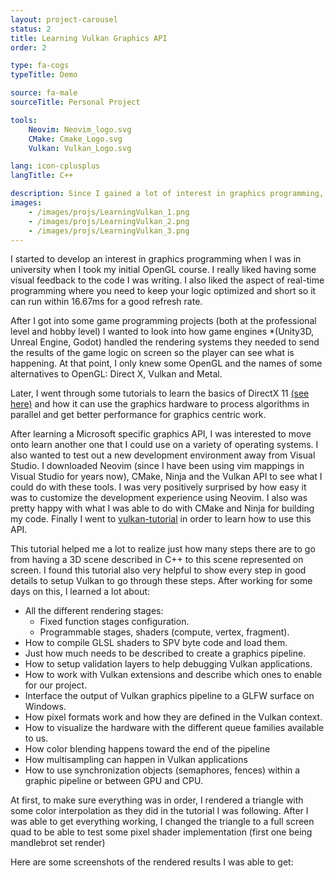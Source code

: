 ```yaml
---
layout: project-carousel
status: 2
title: Learning Vulkan Graphics API
order: 2

type: fa-cogs
typeTitle: Demo

source: fa-male
sourceTitle: Personal Project

tools:
    Neovim: Neovim_logo.svg
    CMake: Cmake_Logo.svg
    Vulkan: Vulkan_Logo.svg

lang: icon-cplusplus
langTitle: C++

description: Since I gained a lot of interest in graphics programming, I wanted to make an effort to learn the more recent graphics APIs. I chose to try my hand at Vulkan
images:
    - /images/projs/LearningVulkan_1.png
    - /images/projs/LearningVulkan_2.png
    - /images/projs/LearningVulkan_3.png
---
```


I started to develop an interest in graphics programming when I was in university when I took my initial OpenGL course. I really liked having some visual feedback to the code I was writing. I also liked the aspect of real-time programming where you need to keep your logic optimized and short so it can run within 16.67ms for a good refresh rate.

After I got into some game programming projects (both at the professional level and hobby level) I wanted to look into how game engines *(Unity3D, Unreal Engine, Godot) handled the rendering systems they needed to send the results of the game logic on screen so the player can see what is happening. At that point, I only knew some OpenGL and the names of some alternatives to OpenGL: Direct X, Vulkan and Metal.

Later, I went through some tutorials to learn the basics of DirectX 11 [(see here)]({{site.baseurl}}/RayTraceInOneWeekendDx11) and how it can use the graphics hardware to process algorithms in parallel and get better performance for graphics centric work.

After learning a Microsoft specific graphics API, I was interested to move onto learn another one that I could use on a variety of operating systems. I also wanted to test out a new development environment away from Visual Studio. I downloaded Neovim (since I have been using vim mappings in Visual Studio for years now), CMake, Ninja and the Vulkan API to see what I could do with these tools. I was very positively surprised by how easy it was to customize the development experience using Neovim. I also was pretty happy with what I was able to do with CMake and Ninja for building my code. Finally I went to [vulkan-tutorial](https://vulkan-tutorial.com/) in order to learn how to use this API.

This tutorial helped me a lot to realize just how many steps there are to go from having a 3D scene described in C++ to this scene represented on screen. I found this tutorial also very helpful to show every step in good details to setup Vulkan to go through these steps. After working for some days on this, I learned a lot about:

- All the different rendering stages:
    - Fixed function stages configuration.
    - Programmable stages, shaders (compute, vertex, fragment).
- How to compile GLSL shaders to SPV byte code and load them.
- Just how much needs to be described to create a graphics pipeline.
- How to setup validation layers to help debugging Vulkan applications.
- How to work with Vulkan extensions and describe which ones to enable for our project.
- Interface the output of Vulkan graphics pipeline to a GLFW surface on Windows.
- How pixel formats work and how they are defined in the Vulkan context.
- How to visualize the hardware with the different queue families available to us.
- How color blending happens toward the end of the pipeline
- How multisampling can happen in Vulkan applications
- How to use synchronization objects (semaphores, fences) within a graphic pipeline or between GPU and CPU.

At first, to make sure everything was in order, I rendered a triangle with some color interpolation as they did in the tutorial I was following. After I was able to get everything working, I changed the triangle to a full screen quad to be able to test some pixel shader implementation (first one being mandlebrot set render)

Here are some screenshots of the rendered results I was able to get:
